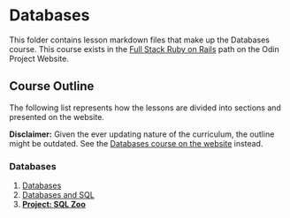 # Databases

This folder contains lesson markdown files that make up the Databases course. This course exists in the [Full Stack Ruby on Rails](https://www.theodinproject.com/paths/full-stack-ruby-on-rails) path on the Odin Project Website.
   
## Course Outline

The following list represents how the lessons are divided into sections and presented on the website.

**Disclaimer:** Given the ever updating nature of the curriculum, the outline might be outdated. See the [Databases course on the website](https://www.theodinproject.com/paths/full-stack-ruby-on-rails/courses/databases)
instead.

### Databases

1. [Databases](databases/databases.md)
2. [Databases and SQL](databases/databases_and_sql.md)
3. [**Project: SQL Zoo**](databases/project_sql_zoo.md)